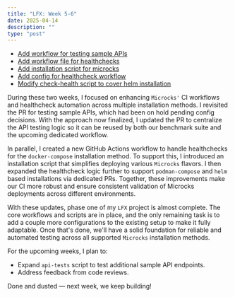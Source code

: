 ```yaml
---
title: "LFX: Week 5-6"
date: 2025-04-14
description: ""
type: "post"
---
```


- [Add workflow for testing sample APIs](https://github.com/microcks/microcks/pull/1544)
- [Add workflow file for healthchecks](https://github.com/microcks/microcks/pull/1564)
- [Add installation script for microcks](https://github.com/microcks/microcks/pull/1567)
- [Add config for healthcheck workflow](https://github.com/microcks/microcks/pull/1570)
- [Modify check-health script to cover helm installation](https://github.com/microcks/microcks/pull/1574)

During these two weeks, I focused on enhancing `Microcks'` CI workflows and healthcheck automation
across multiple installation methods. I revisited the PR for testing sample APIs, which had been on
hold pending config decisions. With the approach now finalized, I updated the PR to centralize the
API testing logic so it can be reused by both our benchmark suite and the upcoming dedicated
workflow.

In parallel, I created a new GitHub Actions workflow to handle healthchecks for the `docker-compose`
installation method. To support this, I introduced an installation script that simplifies deploying
various `Microcks` flavors. I then expanded the healthcheck logic further to support
`podman-compose` and `helm` based installations via dedicated PRs. Together, these improvements make
our CI more robust and ensure consistent validation of Microcks deployments across different
environments.

With these updates, phase one of my `LFX` project is almost complete. The core workflows and scripts
are in place, and the only remaining task is to add a couple more configurations to the existing
setup to make it fully adaptable. Once that's done, we'll have a solid foundation for reliable and
automated testing across all supported `Microcks` installation methods.


For the upcoming weeks, I plan to:

- Expand `api-tests` script to test additional sample API endpoints.
- Address feedback from code reviews.


Done and dusted — next week, we keep building!
